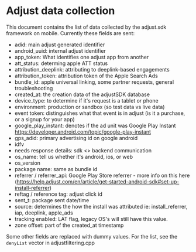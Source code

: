 # Adjust data collection

This document contains the list of data collected by the adjust.sdk framework on mobile.
Currently these fields are sent:

- adid: main adjust generated identifier
- android_uuid: internal adjust identifier
- app_token: What identifies one adjust app from another
- att_status: determing apple ATT status
- attribution_deeplink: attributing to deeplink-based engagements
- attribution_token: attribution token of the Apple Search Ads
- bundle_id: apple universal linking, some partner requests, general troubleshooting
- created_at: the creation data of the adjustSDK database
- device_type: to determine if it's request is a tablet or phone
- environment: production or sandbox (so test data vs live data)
- event token: distinguishes what that event is in adjust (is it a purchase, or a signup for your app)
- google_play_instant: denotes if the ad unit was Google Play Instant https://developer.android.com/topic/google-play-instant
- gps_adid: primary advertising id on google android
- idfv
- needs response details: sdk <> backend communication
- os_name: tell us whether it's android, ios, or web
- os_version
- package name: same as bundle id
- referrer / referrer_api: Google Play Store referrer - more info on this here (https://help.adjust.com/en/article/get-started-android-sdk#set-up-install-referrer)
- reftag / reference tag: adjust click id
- sent_t: package sent date/time
- source: determines the how the install was attributed ie: install_referrer, iap, deeplink, apple_ads
- tracking enabled: LAT flag, legacy OS's will still have this value.
- zone offset: part of the created_at timestamp

Some other fields are replaced with dummy values. For the list, see the
`denyList` vector in adjustfiltering.cpp
